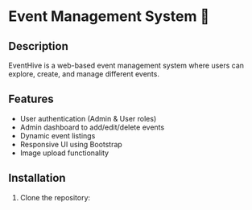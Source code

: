 # Event Management System 🎉

## Description
EventHive is a web-based event management system where users can explore, create, and manage different events.

## Features
- User authentication (Admin & User roles)
- Admin dashboard to add/edit/delete events
- Dynamic event listings
- Responsive UI using Bootstrap
- Image upload functionality

## Installation
1. Clone the repository:
